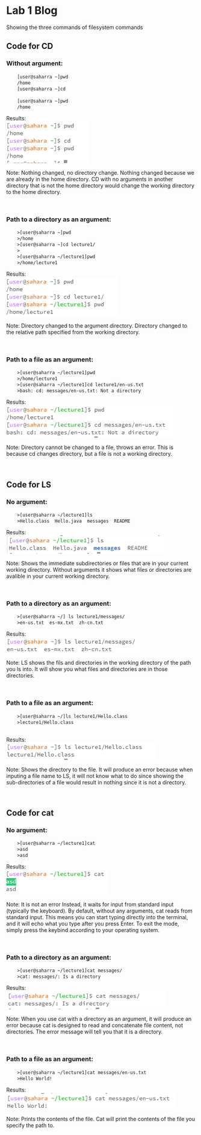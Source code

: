 # Lab 1 Blog
Showing the three commands of filesystem commands

## Code for CD

### Without argument:
```
    [user@saharra ~]pwd
    /home
    [user@saharra ~]cd
        
    [user@saharra ~]pwd
    /home
```
Results:    
    ![Image](Cd_no_arg.PNG)

Note:
    Nothing changed, no directory change. Nothing changed because we are already in the home directory. CD with no arguments in another directory that is not the home directory would change the working directory to the home directory.


&nbsp;
&nbsp;
&nbsp;


### Path to a directory as an argument:
```
    >[user@saharra ~]pwd
    >/home
    >[user@saharra ~]cd lecture1/
    >
    >[user@saharra ~/lecture1]pwd
    >/home/lecture1
```
Results:    
    ![Image](withpatharg.PNG)

Note:
    Directory changed to the argument directory. Directory changed to the relative path specified from the working directory. 


&nbsp;
&nbsp;
&nbsp;


### Path to a file as an argument:
```
    >[user@saharra ~/lecture1]pwd
    >/home/lecture1
    >[user@saharra ~/lecture1]cd lecture1/en-us.txt
    >bash: cd: messages/en-us.txt: Not a directory
```
Results:    
    ![Image](withfilearg.PNG)

Note:
    Directory cannot be changed to a file, throws an error. This is because cd changes directory, but a file is not a working directory.


&nbsp;
&nbsp;
&nbsp;


## Code for LS

### No argument:
```
    >[user@saharra ~/lecture1]ls
    >Hello.class  Hello.java  messages  README
```
Results:    
    ![Image](lsnoarg.PNG)

Note:
    Shows the immediate subdirectories or files that are in your current working directory. Without arguments it shows what files or directories are avalible in your current working directory. 


&nbsp;
&nbsp;
&nbsp;


### Path to a directory as an argument:
```
    >[user@saharra ~/] ls lecture1/messages/
    >en-us.txt  es-mx.txt  zh-cn.txt
```
Results:    
    ![Image](lsargtodirectory.PNG)

Note:
    LS shows the fils and directories in the working directory of the path you ls into. It will show you what files and directories are in those directories.


&nbsp;
&nbsp;
&nbsp;


### Path to a file as an argument:
```
    >[user@saharra ~/]ls lecture1/Hello.class
    >lecture1/Hello.class
   
```
Results:    
    ![Image](lsargtofile.PNG)

Note:
    Shows the directory to the file. It will produce an error because when inputing a file name to LS, it will not know what to do since showing the sub-directories of a file would result in nothing since it is not a directory.



&nbsp;
&nbsp;
&nbsp;


## Code for cat

### No argument:
```
    >[user@saharra ~/lecture1]cat
    >asd
    >asd
```
Results:    
    ![Image](catnoarg.PNG)

Note:
    It is not an error Instead, it waits for input from standard input (typically the keyboard). By default, without any arguments, cat reads from standard input. This means you can start typing directly into the terminal, and it will echo what you type after you press Enter. To exit the mode, simply press the keybind according to your operating system. 



&nbsp;
&nbsp;
&nbsp;


### Path to a directory as an argument:
```
    >[user@saharra ~/lecture1]cat messages/
    >cat: messages/: Is a directory
```
Results:    
    ![Image](catwithdirectoryarg.PNG)

Note:
    When you use cat with a directory as an argument, it will produce an error because cat is designed to read and concatenate file content, not directories. The error message will tell you that it is a directory. 


&nbsp;
&nbsp;
&nbsp;


### Path to a file as an argument:
```
    >[user@saharra ~/lecture1]cat messages/en-us.txt
    >Hello World!
```
Results:    
    ![Image](catwithfilearg.PNG)

Note:
    Prints the contents of the file. Cat will print the contents of the file you specify the path to. 



&nbsp;
&nbsp;
&nbsp;

